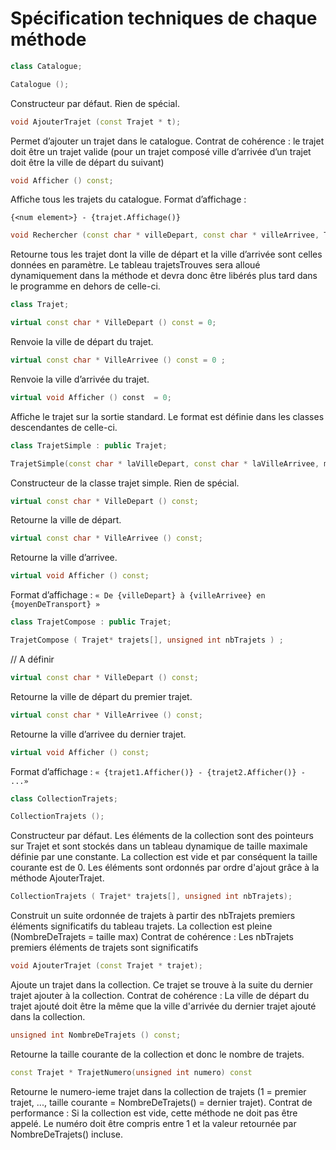 # Spécification techniques de chaque méthode

```cpp
class Catalogue;
```

```cpp
Catalogue ();
```
Constructeur par défaut. Rien de spécial.

```cpp
void AjouterTrajet (const Trajet * t);
```
Permet d’ajouter un trajet dans le catalogue.
Contrat de cohérence : le trajet doit être un trajet valide (pour un trajet composé ville d’arrivée d’un trajet doit être la ville de départ du suivant)

```cpp
void Afficher () const;
```

Affiche tous les trajets du catalogue.
Format d’affichage :

`{<num element>} - {trajet.Affichage()}`


```cpp
void Rechercher (const char * villeDepart, const char * villeArrivee, Trajet * trajetsTrouves[], unsigned int * nbTrajetsTrouves) const;
```
Retourne tous les trajet dont la ville de départ et la ville d’arrivée sont celles données en paramètre.
Le tableau trajetsTrouves sera alloué dynamiquement dans la méthode et devra donc être libérés plus tard dans le programme en dehors de celle-ci.
```cpp
class Trajet;
```

```cpp
virtual const char * VilleDepart () const = 0;
```
Renvoie la ville de départ du trajet.

```cpp
virtual const char * VilleArrivee () const = 0 ;
```
Renvoie la ville d’arrivée du trajet.

```cpp
virtual void Afficher () const  = 0;
```
Affiche le trajet sur la sortie standard. Le format est définie dans les classes descendantes de celle-ci.


```cpp
class TrajetSimple : public Trajet;
```

```cpp
TrajetSimple(const char * laVilleDepart, const char * laVilleArrivee, moyenDeTransport leMoyen);
```
Constructeur de la classe trajet simple. Rien de spécial.

```cpp
virtual const char * VilleDepart () const;
```
Retourne la ville de départ.

```cpp
virtual const char * VilleArrivee () const;
```
Retourne la ville d’arrivee.

```cpp
virtual void Afficher () const;
```
Format d’affichage :
`« De {villeDepart} à {villeArrivee} en {moyenDeTransport} »`


```cpp
class TrajetCompose : public Trajet;
```

```cpp
TrajetCompose ( Trajet* trajets[], unsigned int nbTrajets ) ;
```
// A définir

```cpp
virtual const char * VilleDepart () const;
```
Retourne la ville de départ du premier trajet.

```cpp
virtual const char * VilleArrivee () const;
```
Retourne la ville d’arrivee du dernier trajet.

```cpp
virtual void Afficher () const;
```
Format d’affichage :
`« {trajet1.Afficher()} - {trajet2.Afficher()} - ...»`

```cpp
class CollectionTrajets; 
```

```cpp
CollectionTrajets ();
```
Constructeur par défaut. Les éléments de la collection sont des pointeurs sur Trajet et sont stockés dans un tableau dynamique de taille maximale définie par une constante.
La collection est vide et par conséquent la taille courante est de 0.
Les éléments sont ordonnés par ordre d'ajout grâce à la méthode AjouterTrajet.

```cpp
CollectionTrajets ( Trajet* trajets[], unsigned int nbTrajets);
```
Construit un suite ordonnée de trajets à partir des nbTrajets premiers éléments significatifs du tableau trajets.
La collection est pleine (NombreDeTrajets = taille max)
Contrat de cohérence :
Les nbTrajets premiers éléments de trajets sont significatifs

```cpp
void AjouterTrajet (const Trajet * trajet);
```
Ajoute un trajet dans la collection. Ce trajet se trouve à la suite du dernier trajet ajouter à la collection.
Contrat de cohérence : La ville de départ du trajet ajouté doit être la même que la ville d'arrivée du dernier trajet ajouté dans la collection.

```cpp
unsigned int NombreDeTrajets () const;
```
Retourne la taille courante de la collection et donc le nombre de trajets.

```cpp
const Trajet * TrajetNumero(unsigned int numero) const
```
Retourne le numero-ieme trajet dans la collection de trajets
(1 = premier trajet, ..., taille courante = NombreDeTrajets() = dernier trajet).
Contrat de performance : Si la collection est vide, cette méthode ne doit pas être appelé. Le numéro doit être compris entre 1 et la valeur retournée par NombreDeTrajets() incluse.

